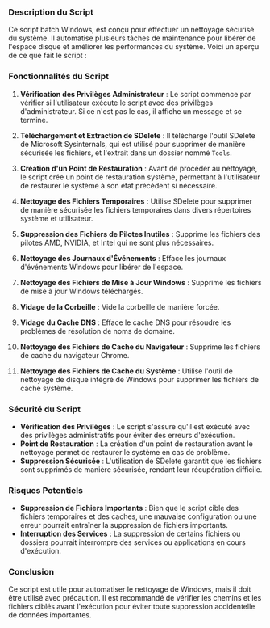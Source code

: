### Description du Script

Ce script batch Windows, est conçu pour effectuer un nettoyage sécurisé du système. Il automatise plusieurs tâches de maintenance pour libérer de l'espace disque et améliorer les performances du système. Voici un aperçu de ce que fait le script :

### Fonctionnalités du Script

1. **Vérification des Privilèges Administrateur** : Le script commence par vérifier si l'utilisateur exécute le script avec des privilèges d'administrateur. Si ce n'est pas le cas, il affiche un message et se termine.

2. **Téléchargement et Extraction de SDelete** : Il télécharge l'outil SDelete de Microsoft Sysinternals, qui est utilisé pour supprimer de manière sécurisée les fichiers, et l'extrait dans un dossier nommé `Tools`.

3. **Création d'un Point de Restauration** : Avant de procéder au nettoyage, le script crée un point de restauration système, permettant à l'utilisateur de restaurer le système à son état précédent si nécessaire.

4. **Nettoyage des Fichiers Temporaires** : Utilise SDelete pour supprimer de manière sécurisée les fichiers temporaires dans divers répertoires système et utilisateur.

5. **Suppression des Fichiers de Pilotes Inutiles** : Supprime les fichiers des pilotes AMD, NVIDIA, et Intel qui ne sont plus nécessaires.

6. **Nettoyage des Journaux d'Événements** : Efface les journaux d'événements Windows pour libérer de l'espace.

7. **Nettoyage des Fichiers de Mise à Jour Windows** : Supprime les fichiers de mise à jour Windows téléchargés.

8. **Vidage de la Corbeille** : Vide la corbeille de manière forcée.

9. **Vidage du Cache DNS** : Efface le cache DNS pour résoudre les problèmes de résolution de noms de domaine.

10. **Nettoyage des Fichiers de Cache du Navigateur** : Supprime les fichiers de cache du navigateur Chrome.

11. **Nettoyage des Fichiers de Cache du Système** : Utilise l'outil de nettoyage de disque intégré de Windows pour supprimer les fichiers de cache système.

### Sécurité du Script

- **Vérification des Privilèges** : Le script s'assure qu'il est exécuté avec des privilèges administratifs pour éviter des erreurs d'exécution.
- **Point de Restauration** : La création d'un point de restauration avant le nettoyage permet de restaurer le système en cas de problème.
- **Suppression Sécurisée** : L'utilisation de SDelete garantit que les fichiers sont supprimés de manière sécurisée, rendant leur récupération difficile.

### Risques Potentiels

- **Suppression de Fichiers Importants** : Bien que le script cible des fichiers temporaires et des caches, une mauvaise configuration ou une erreur pourrait entraîner la suppression de fichiers importants.
- **Interruption des Services** : La suppression de certains fichiers ou dossiers pourrait interrompre des services ou applications en cours d'exécution.

### Conclusion

Ce script est utile pour automatiser le nettoyage de Windows, mais il doit être utilisé avec précaution. Il est recommandé de vérifier les chemins et les fichiers ciblés avant l'exécution pour éviter toute suppression accidentelle de données importantes.


